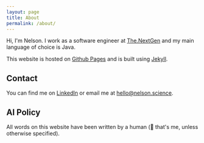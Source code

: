 ```yaml
---
layout: page
title: About
permalink: /about/
---
```


Hi, I'm Nelson. I work as a software engineer at [The.NextGen](https://www.thenextgen.nl/) and my main language of choice is Java.

This website is hosted on [Github Pages](https://pages.github.com/) and is built using [Jekyll](https://jekyllrb.com/).

## Contact

You can find me on [LinkedIn](https://www.linkedin.com/in/nelsonmooren/) or email me at [hello@nelson.science](mailto:hello@nelson.science).

## AI Policy

All words on this website have been written by a human (👋 that's me, unless otherwise specified).
